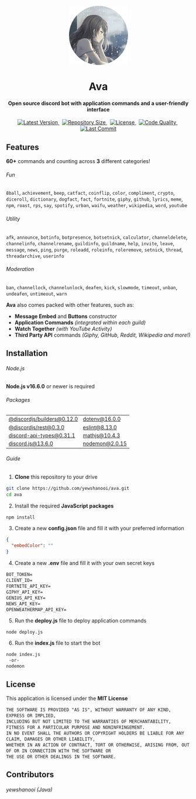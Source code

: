 <p align="center">
    <img src=".github/readme_icon.png" width="161" height="161"/>
</p>

<h1 align="center">
    Ava
    <br>
</h1>

<h4 align="center">Open source discord bot with application commands and a user-friendly interface</h4>

<p align="center">
        <a href="https://github.com/yewshanooi/ava/releases/">
            <img alt="Latest Version" src="https://img.shields.io/github/v/release/yewshanooi/ava?include_prereleases&style=flat-square">
        </a>
    &nbsp;
        <a href="https://github.com/yewshanooi/ava/">
            <img alt="Repository Size" src="https://img.shields.io/github/repo-size/yewshanooi/ava?style=flat-square">
        </a>
    &nbsp;
        <a href="https://github.com/yewshanooi/ava/blob/main/LICENSE">
            <img alt="License" src="https://img.shields.io/github/license/yewshanooi/ava?style=flat-square">
        </a>
    &nbsp;
        <a href="https://www.codefactor.io/repository/github/yewshanooi/ava/">
            <img alt="Code Quality" src="https://img.shields.io/codefactor/grade/github/yewshanooi/ava?style=flat-square">
        </a>
    &nbsp;
        <a href="https://github.com/yewshanooi/ava/commits/">
            <img alt="Last Commit" src="https://img.shields.io/github/last-commit/yewshanooi/ava?style=flat-square">
        </a>
</p>

## Features
**60+** commands and counting across **3** different categories!
###### Fun
`8ball`, `achievement`, `beep`, `catfact`, `coinflip`, `color`, `compliment`, `crypto`, `diceroll`, `dictionary`, `dogfact`, `fact`, `fortnite`, `giphy`, `github`, `lyrics`, `meme`, `npm`, `roast`, `rps`, `say`, `spotify`, `urban`, `waifu`, `weather`, `wikipedia`, `word`, `youtube`

###### Utility
`afk`, `announce`, `botinfo`, `botpresence`, `botsetnick`, `calculator`, `channeldelete`, `channelinfo`, `channelrename`, `guildinfo`, `guildname`, `help`, `invite`, `leave`, `message`, `news`, `ping`, `purge`, `roleadd`, `roleinfo`, `roleremove`, `setnick`, `thread`, `threadarchive`, `userinfo`

###### Moderation
`ban`, `channellock`, `channelunlock`, `deafen`, `kick`, `slowmode`, `timeout`, `unban`, `undeafen`, `untimeout`, `warn`

**Ava** also comes packed with other features, such as:
- **Message Embed** and **Buttons** constructor
- **Application Commands** *(integrated within each guild)*
- **Watch Together** *(with YouTube Activity)*
- **Third Party API** commands *(Giphy, GitHub, Reddit, Wikipedia and more!)*

## Installation
###### Node.js
**Node.js v16.6.0** or newer is required

###### Packages
<table>
  <tbody>
    <tr>
      <td><a href="https://www.npmjs.com/package/@discordjs/builders">@discordjs/builders@0.12.0</a></td>
      <td><a href="https://www.npmjs.com/package/dotenv">dotenv@16.0.0</a></td>
    </tr>
    <tr>
      <td><a href="https://www.npmjs.com/package/@discordjs/rest">@discordjs/rest@0.3.0</a></td>
      <td><a href="https://www.npmjs.com/package/eslint">eslint@8.13.0</a></td>
    </tr>
    <tr>
      <td><a href="https://www.npmjs.com/package/discord-api-types">discord-api-types@0.31.1</a></td>
      <td><a href="https://www.npmjs.com/package/mathjs">mathjs@10.4.3</a></td>
    </tr>
    <tr>
      <td><a href="https://www.npmjs.com/package/discord.js">discord.js@13.6.0</a></td>
      <td><a href="https://www.npmjs.com/package/nodemon">nodemon@2.0.15</a></td>
    </tr>
  </tbody>
</table>

###### Guide
1. **Clone** this repository to your drive
```sh
git clone https://github.com/yewshanooi/ava.git
cd ava
```
2. Install the required **JavaScript packages**
```
npm install
```
3. Create a new **config.json** file and fill it with your preferred information
```json
{
  "embedColor": ""
}
```
4. Create a new **.env** file and fill it with your own secret keys
```
BOT_TOKEN=
CLIENT_ID=
FORTNITE_API_KEY=
GIPHY_API_KEY=
GENIUS_API_KEY=
NEWS_API_KEY=
OPENWEATHERMAP_API_KEY=
```
5. Run the **deploy.js** file to deploy application commands
```
node deploy.js
```
6. Run the **index.js** file to start the bot
```
node index.js
 -or-
nodemon
```

## License
This application is licensed under the **MIT License**
```
THE SOFTWARE IS PROVIDED "AS IS", WITHOUT WARRANTY OF ANY KIND, EXPRESS OR IMPLIED, 
INCLUDING BUT NOT LIMITED TO THE WARRANTIES OF MERCHANTABILITY, FITNESS FOR A PARTICULAR PURPOSE AND NONINFRINGEMENT. 
IN NO EVENT SHALL THE AUTHORS OR COPYRIGHT HOLDERS BE LIABLE FOR ANY CLAIM, DAMAGES OR OTHER LIABILITY, 
WHETHER IN AN ACTION OF CONTRACT, TORT OR OTHERWISE, ARISING FROM, OUT OF OR IN CONNECTION WITH THE SOFTWARE OR 
THE USE OR OTHER DEALINGS IN THE SOFTWARE.
```

## Contributors
###### yewshanooi (Java)
